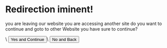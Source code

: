 <script>

    const queryString = window.location.search;
    const urlParams = new URLSearchParams(queryString);

    const redirectionurl = urlParams.get('page')
    const from = urlParams.get('from')

    console.log("Url for Redirect:")
    console.log(redirectionurl)

    function Return() {
        if (from != null) {
            window.location.href = from;
        } else {
            window.location.href = "."
        };
    }

    function StartRedirect() {
        if (redirectionurl != null) {
        window.location.href = redirectionurl;
        } else {
            window.location.href = "RequestError?code=404&from=" + window.location.href
        };
    }

</script>

# Redirection iminent!

<p>you are leaving our website you are accessing another site do you want to continue and goto to other Website you have sure to continue?</p>\
<button onclick="StartRedirect()">Yes and Continue</button>\
<button onclick="Return()">No and Back</button>
